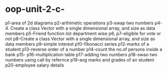 # oop-unit-2-c-
p1-area of 2d diagrams
p2-arthimetic operations
p3-swap two numbers
p4-4.	Create a class Vector with a single dimensional array, and size as data members
p5-Friend function list department wise
p6, p7-eligible for vote or not
p8-Create a class Vector with a single dimensional array, and size as data members
p9-simple interest
p10-fibonacci series
p12-marks of a student
p13-reverse order of a number
p14-count the no.of persons inside a bank
p15-
p16-multiplication table
p17-adding two numbers
p18-swao two numbers using call by refernce 
p19-avg marks and grades of an student
p20-employee salary details

